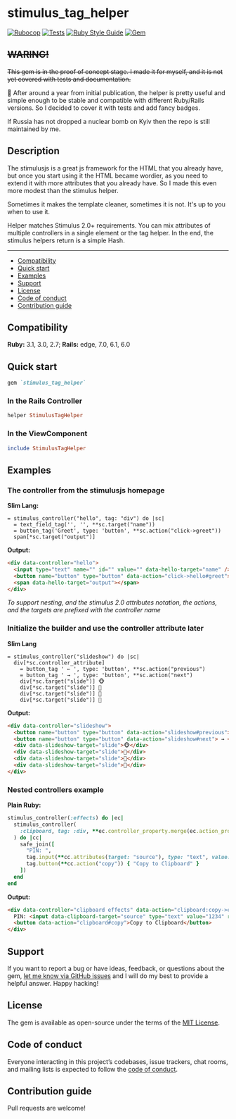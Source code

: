 # stimulus_tag_helper

[![Rubocop](https://github.com/crawler/stimulus_tag_helper/actions/workflows/rubocop.yml/badge.svg)](https://github.com/crawler/stimulus_tag_helper/actions/workflows/rubocop.yml)
[![Tests](https://github.com/crawler/stimulus_tag_helper/actions/workflows/test.yml/badge.svg)](https://github.com/crawler/stimulus_tag_helper/actions/workflows/test.yml)
[![Ruby Style Guide](https://img.shields.io/badge/code_style-standard-brightgreen.svg)](https://github.com/testdouble/standard)
[![Gem](https://img.shields.io/gem/v/stimulus_tag_helper.svg)](https://rubygems.org/gems/stimulus_tag_helper)

## ~~WARING!~~

~~This gem is in the proof of concept stage. I made it for myself, and it is not yet covered with tests and documentation.~~

🎉 After around a year from initial publication, the helper is pretty useful and simple enough to be stable and compatible with different Ruby/Rails versions. So I decided to cover it with tests and add fancy badges.

If Russia has not dropped a nuclear bomb on Kyiv then the repo is still maintained by me.

## Description

The stimulusjs is a great js framework for the HTML that you already have, but once you start using it the HTML became wordier, as you need to extend it with more attributes that you already have. So I made this even more modest than the stimulus helper.

Sometimes it makes the template cleaner, sometimes it is not. It's up to you when to use it.

Helper matches Stimulus 2.0+ requirements. You can mix attributes of multiple controllers in a single element or the tag helper. In the end, the stimulus helpers return is a simple Hash.

---

- [Compatibility](#compatibility)
- [Quick start](#quick-start)
- [Examples](#examples)
- [Support](#support)
- [License](#license)
- [Code of conduct](#code-of-conduct)
- [Contribution guide](#contribution-guide)

## Compatibility

**Ruby:** 3.1, 3.0, 2.7; **Rails:** edge, 7.0, 6.1, 6.0

## Quick start

```ruby
gem `stimulus_tag_helper`
```

### In the Rails Controller

```ruby
helper StimulusTagHelper
```

### In the ViewComponent

```ruby
include StimulusTagHelper
```

## Examples

### The controller from the stimulusjs homepage

**Slim Lang:**
```slim
= stimulus_controller("hello", tag: "div") do |sc|
  = text_field_tag('', '', **sc.target("name"))
  = button_tag('Greet', type: 'button', **sc.action("click->greet"))
  span[*sc.target("output")]
```

**Output:**

```html
<div data-controller="hello">
  <input type="text" name="" id="" value="" data-hello-target="name" />
  <button name="button" type="button" data-action="click->hello#greet">Greet</button>
  <span data-hello-target="output"></span>
</div>
```

*To support nesting, and the stimulus 2.0 attributes notation, the actions, and the targets are prefixed with the controller name*


### Initialize the builder and use the controller attribute later

**Slim Lang**

```slim
= stimulus_controller("slideshow") do |sc|
  div[*sc.controller_attribute]
    = button_tag ' ← ', type: 'button', **sc.action("previous")
    = button_tag ' → ', type: 'button', **sc.action("next")
    div[*sc.target("slide")] 🐵
    div[*sc.target("slide")] 🙈
    div[*sc.target("slide")] 🙉
    div[*sc.target("slide")] 🙊
```

**Output:**

```html
<div data-controller="slideshow">
  <button name="button" type="button" data-action="slideshow#previous"> ← </button>
  <button name="button" type="button" data-action="slideshow#next"> → </button>
  <div data-slideshow-target="slide">🐵</div>
  <div data-slideshow-target="slide">🙈</div>
  <div data-slideshow-target="slide">🙉</div>
  <div data-slideshow-target="slide">🙊</div>
</div>
```

### Nested controllers example

**Plain Ruby:**

```ruby
stimulus_controller(:effects) do |ec|
  stimulus_controller(
    :clipboard, tag: :div, **ec.controller_property.merge(ec.action_property("clipboard:copy->flash"))
  ) do |cc|
    safe_join([
      "PIN: ",
      tag.input(**cc.attributes(target: "source"), type: "text", value: "1234", readonly: true),
      tag.button(**cc.action("copy")) { "Copy to Clipboard" }
    ])
  end
end
```

**Output:**

```html
<div data-controller="clipboard effects" data-action="clipboard:copy->effects#flash">
  PIN: <input data-clipboard-target="source" type="text" value="1234" readonly="readonly">
  <button data-action="clipboard#copy">Copy to Clipboard</button>
</div>
```

## Support

If you want to report a bug or have ideas, feedback, or questions about the gem, [let me know via GitHub issues](https://github.com/crawler/stimulus_tag_helper/issues/new) and I will do my best to provide a helpful answer. Happy hacking!

## License

The gem is available as open-source under the terms of the [MIT License](LICENSE.txt).

## Code of conduct

Everyone interacting in this project’s codebases, issue trackers, chat rooms, and mailing lists is expected to follow
the [code of conduct](CODE_OF_CONDUCT.md).

## Contribution guide

Pull requests are welcome!
